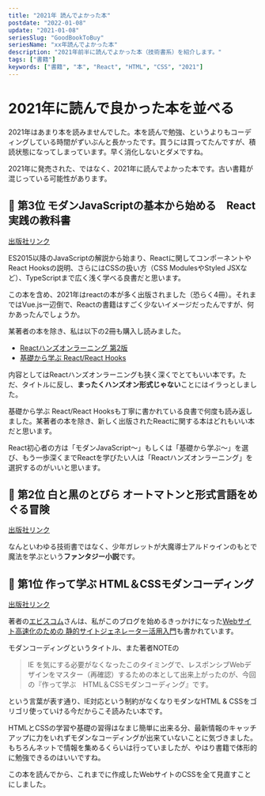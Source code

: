 ```yaml
---
title: "2021年 読んでよかった本"
postdate: "2022-01-08"
update: "2021-01-08"
seriesSlug: "GoodBookToBuy"
seriesName: "xx年読んでよかった本"
description: "2021年前半に読んでよかった本（技術書系）を紹介します。"
tags: ["書籍"]
keywords: ["書籍", "本", "React", "HTML", "CSS", "2021"]
---
```


# 2021年に読んで良かった本を並べる

2021年はあまり本を読みませんでした。本を読んで勉強、というよりもコーディングしている時間がずいぶんと長かったです。買うには買ってたんですが、積読状態になってしまっています。早く消化しないとダメですね。

<aside>

2021年に発売された、ではなく、2021年に読んでよかった本です。古い書籍が混じっている可能性があります。

</aside>

## 🥉 第3位 モダンJavaScriptの基本から始める　React実践の教科書

[出版社リンク](https://www.sbcr.jp/product/4815610722/)

ES2015以降のJavaScriptの解説から始まり、Reactに関してコンポーネントやReact Hooksの説明、さらにはCSSの扱い方（CSS ModulesやStyled JSXなど）、TypeScriptまで広く浅く学べる良書だと思います。

この本を含め、2021年はreactの本が多く出版されました（恐らく4冊）。それまではVue.js一辺倒で、Reactの書籍はすごく少ないイメージだったんですが、何かあったんでしょうか。

某著者の本を除き、私は以下の2冊も購入し読みました。

- [Reactハンズオンラーニング 第2版](https://www.oreilly.co.jp/books/9784873119380/)
- [基礎から学ぶ React/React Hooks](https://www.c-r.com/book/detail/1417)

内容としてはReactハンズオンラーニングも狭く深くでとてもいい本です。ただ、タイトルに反し、**まったくハンズオン形式じゃない**ことにはイラっとしました。

基礎から学ぶ React/React Hooksも丁寧に書かれている良書で何度も読み返しました。某著者の本を除き、新しく出版されたReactに関する本はどれもいい本だと思います。

React初心者の方は「モダンJavaScript～」もしくは「基礎から学ぶ～」を選び、もう一歩深くまでReactを学びたい人は「Reactハンズオンラーニング」を選択するのがいいと思います。

## 🥈 第2位 白と黒のとびら オートマトンと形式言語をめぐる冒険

[出版社リンク](http://www.utp.or.jp/book/b306519.html)

なんといわゆる技術書ではなく、少年ガレットが大魔導士アルドゥインのもとで魔法を学ぶという**ファンタジー小説**です。

## 🥇 第1位 作って学ぶ HTML＆CSSモダンコーディング

[出版社リンク](https://ebisu.com/html-css-modern-coding/)

著者の[エビスコム](https://ebisu.com/)さんは、私がこのブログを始めるきっかけになった[Webサイト高速化のための 静的サイトジェネレーター活用入門](https://ebisu.com/gatsbyjs-book/)も書かれています。

モダンコーディングというタイトル、また著者NOTEの

> IE を気にする必要がなくなったこのタイミングで、レスポンシブWebデザインをマスター（再確認）するための本として出来上がったのが、今回の『作って学ぶ　HTML＆CSSモダンコーディング』です。

という言葉が表す通り、IE対応という制約がなくなりモダンなHTML & CSSをゴリゴリ使っていける今だからこそ読みたい本です。

HTMLとCSSの学習や基礎の習得はなまじ簡単に出来る分、最新情報のキャッチアップに力をいれずモダンなコーディングが出来ていないことに気づきました。もちろんネットで情報を集めるくらいは行っていましたが、やはり書籍で体形的に勉強できるのはいいですね。

この本を読んでから、これまでに作成したWebサイトのCSSを全て見直すことにしました。
